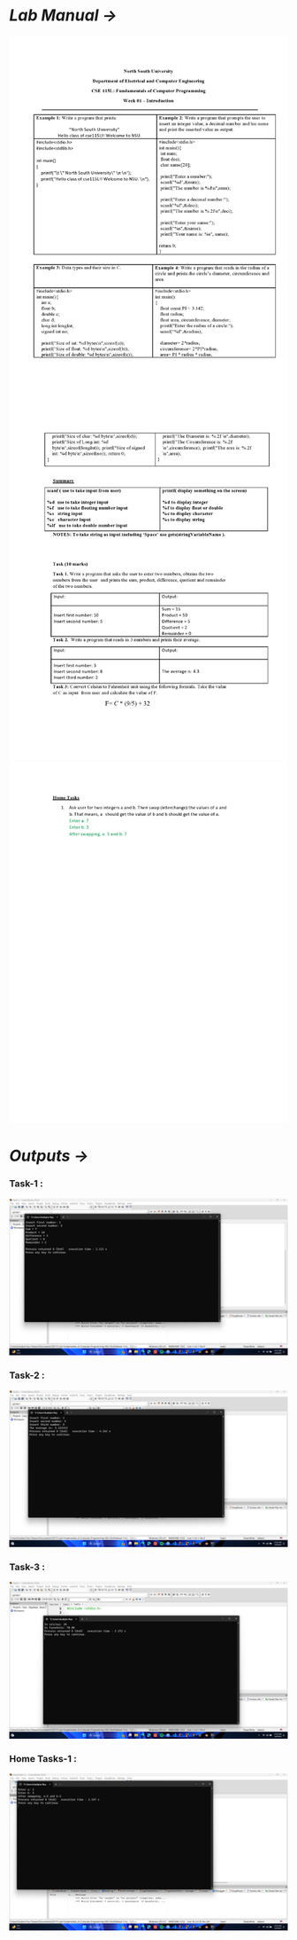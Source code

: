 # <i>Lab Manual →</i>
<img src="Lab Manual and Output/page0001.jpg">
<img src="Lab Manual and Output/page0002.jpg">
<img src="Lab Manual and Output/page0003.jpg">

# <i>Outputs →</i>
<h3>Task-1 :</h3>
<img src="Lab Manual and Output/Output-Task1.png">
<h3>Task-2 :</h3>
<img src="Lab Manual and Output/Output-Task2.png">
<h3>Task-3 :</h3>
<img src="Lab Manual and Output/Output-Task3.png">
<h3>Home Tasks-1 :</h3>
<img src="Lab Manual and Output/Output-HomeTasks1.png">


